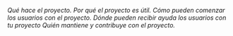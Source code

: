 *Qué hace el proyecto.*
*Por qué el proyecto es útil.*
*Cómo pueden comenzar los usuarios con el proyecto.*
*Dónde pueden recibir ayuda los usuarios con tu proyecto*
*Quién mantiene y contribuye con el proyecto.*
